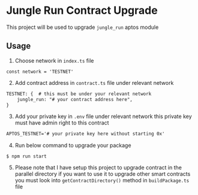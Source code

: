 # Jungle Run Contract Upgrade
This project will be used to upgrade ``jungle_run`` aptos module 

## Usage

1. Choose network in ``index.ts`` file 
```shell
const network = 'TESTNET'
```
2. Add contract address in ``contract.ts`` file under relevant network
```txt
TESTNET: {  # this must be under your relevant network
    jungle_run: "# your contract address here", 
}
```
3. Add your private key in ``.env`` file under relevant network this private key must have admin right to this contract 
```txt
APTOS_TESTNET='# your private key here without starting 0x'
```
4. Run below command to upgrade your package 
```shell
$ npm run start
```
5. Please note that I have setup this project to upgrade contract in the parallel directory if you want to use it to upgrade other smart contracts you must look into ```getContractDirectory()``` method in ```buildPackage.ts``` file
